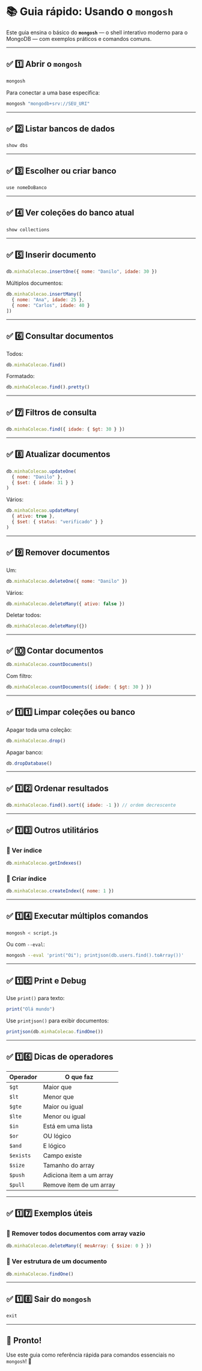 
# 📚 Guia rápido: Usando o `mongosh`

Este guia ensina o básico do **`mongosh`** — o shell interativo moderno para o MongoDB — com exemplos práticos e comandos comuns.

---

## ✅ 1️⃣ Abrir o `mongosh`

```bash
mongosh
```

Para conectar a uma base específica:

```bash
mongosh "mongodb+srv://SEU_URI"
```

---

## ✅ 2️⃣ Listar bancos de dados

```javascript
show dbs
```

---

## ✅ 3️⃣ Escolher ou criar banco

```javascript
use nomeDoBanco
```

---

## ✅ 4️⃣ Ver coleções do banco atual

```javascript
show collections
```

---

## ✅ 5️⃣ Inserir documento

```javascript
db.minhaColecao.insertOne({ nome: "Danilo", idade: 30 })
```

Múltiplos documentos:

```javascript
db.minhaColecao.insertMany([
  { nome: "Ana", idade: 25 },
  { nome: "Carlos", idade: 40 }
])
```

---

## ✅ 6️⃣ Consultar documentos

Todos:
```javascript
db.minhaColecao.find()
```

Formatado:
```javascript
db.minhaColecao.find().pretty()
```

---

## ✅ 7️⃣ Filtros de consulta

```javascript
db.minhaColecao.find({ idade: { $gt: 30 } })
```

---

## ✅ 8️⃣ Atualizar documentos

```javascript
db.minhaColecao.updateOne(
  { nome: "Danilo" },
  { $set: { idade: 31 } }
)
```

Vários:
```javascript
db.minhaColecao.updateMany(
  { ativo: true },
  { $set: { status: "verificado" } }
)
```

---

## ✅ 9️⃣ Remover documentos

Um:
```javascript
db.minhaColecao.deleteOne({ nome: "Danilo" })
```

Vários:
```javascript
db.minhaColecao.deleteMany({ ativo: false })
```

Deletar todos:
```javascript
db.minhaColecao.deleteMany({})
```

---

## ✅ 🔟 Contar documentos

```javascript
db.minhaColecao.countDocuments()
```

Com filtro:
```javascript
db.minhaColecao.countDocuments({ idade: { $gt: 30 } })
```

---

## ✅ 1️⃣1️⃣ Limpar coleções ou banco

Apagar toda uma coleção:
```javascript
db.minhaColecao.drop()
```

Apagar banco:
```javascript
db.dropDatabase()
```

---

## ✅ 1️⃣2️⃣ Ordenar resultados

```javascript
db.minhaColecao.find().sort({ idade: -1 }) // ordem decrescente
```

---

## ✅ 1️⃣3️⃣ Outros utilitários

### 🔹 Ver índice
```javascript
db.minhaColecao.getIndexes()
```

### 🔹 Criar índice
```javascript
db.minhaColecao.createIndex({ nome: 1 })
```

---

## ✅ 1️⃣4️⃣ Executar múltiplos comandos

```bash
mongosh < script.js
```

Ou com `--eval`:
```bash
mongosh --eval 'print("Oi"); printjson(db.users.find().toArray())'
```

---

## ✅ 1️⃣5️⃣ Print e Debug

Use `print()` para texto:
```javascript
print("Olá mundo")
```

Use `printjson()` para exibir documentos:
```javascript
printjson(db.minhaColecao.findOne())
```

---

## ✅ 1️⃣6️⃣ Dicas de operadores

| Operador | O que faz |
|----------|------------|
| `$gt` | Maior que |
| `$lt` | Menor que |
| `$gte` | Maior ou igual |
| `$lte` | Menor ou igual |
| `$in` | Está em uma lista |
| `$or` | OU lógico |
| `$and` | E lógico |
| `$exists` | Campo existe |
| `$size` | Tamanho do array |
| `$push` | Adiciona item a um array |
| `$pull` | Remove item de um array |

---

## ✅ 1️⃣7️⃣ Exemplos úteis

### 🔹 Remover todos documentos com array vazio
```javascript
db.minhaColecao.deleteMany({ meuArray: { $size: 0 } })
```

### 🔹 Ver estrutura de um documento
```javascript
db.minhaColecao.findOne()
```

---

## ✅ 1️⃣8️⃣ Sair do `mongosh`

```javascript
exit
```

---

## 🚀 Pronto!

Use este guia como referência rápida para comandos essenciais no `mongosh`! 🚀
